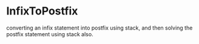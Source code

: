 # InfixToPostfix
converting an infix statement  into postfix using stack, and then solving the postfix statement using stack also.

